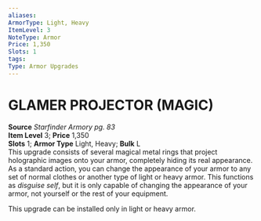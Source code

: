 ```yaml
---
aliases: 
ArmorType: Light, Heavy
ItemLevel: 3
NoteType: Armor
Price: 1,350
Slots: 1
tags: 
Type: Armor Upgrades
---
```

# GLAMER PROJECTOR (MAGIC)
**Source** _Starfinder Armory pg. 83_  
**Item Level** 3; **Price** 1,350  
**Slots** 1; **Armor Type** Light, Heavy; **Bulk** L  
This upgrade consists of several magical metal rings that project holographic images onto your armor, completely hiding its real appearance. As a standard action, you can change the appearance of your armor to any set of normal clothes or another type of light or heavy armor. This functions as _disguise self_, but it is only capable of changing the appearance of your armor, not yourself or the rest of your equipment.  
  
This upgrade can be installed only in light or heavy armor.